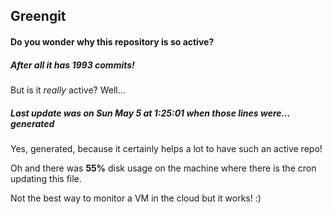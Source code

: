 ## Greengit

#### Do you wonder why this repository is so active?

##### After all it has 1993 commits!

But is it *really* active? Well...

##### Last update was on Sun May 5 at 1:25:01 when those lines were... generated

Yes, generated, because it certainly helps a lot to have such an active repo!

Oh and there was **55%** disk usage on the machine
where there is the cron updating this file.

Not the best way to monitor a VM in the cloud but it works! :)
